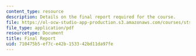 ```yaml
---
content_type: resource
description: Details on the final report required for the course.
file: https://ol-ocw-studio-app-production.s3.amazonaws.com/courses/sts-004-science-technology-world-fall-2013/710475b5ef7ce42b153342bd11da97fe_MITSTS_004F13_assig_final.pdf
file_type: application/pdf
resourcetype: Document
title: Final Report
uid: 710475b5-ef7c-e42b-1533-42bd11da97fe
---
```

